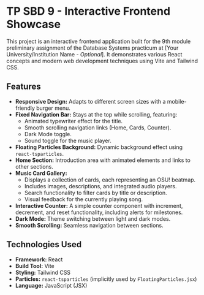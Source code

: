 # TP SBD 9 - Interactive Frontend Showcase

This project is an interactive frontend application built for the 9th module preliminary assignment of the Database Systems practicum at [Your University/Institution Name - *Optional*]. It demonstrates various React concepts and modern web development techniques using Vite and Tailwind CSS.

## Features

*   **Responsive Design:** Adapts to different screen sizes with a mobile-friendly burger menu.
*   **Fixed Navigation Bar:** Stays at the top while scrolling, featuring:
    *   Animated typewriter effect for the title.
    *   Smooth scrolling navigation links (Home, Cards, Counter).
    *   Dark Mode toggle.
    *   Sound toggle for the music player.
*   **Floating Particles Background:** Dynamic background effect using `react-tsparticles`.
*   **Home Section:** Introduction area with animated elements and links to other sections.
*   **Music Card Gallery:**
    *   Displays a collection of cards, each representing an OSU! beatmap.
    *   Includes images, descriptions, and integrated audio players.
    *   Search functionality to filter cards by title or description.
    *   Visual feedback for the currently playing song.
*   **Interactive Counter:** A simple counter component with increment, decrement, and reset functionality, including alerts for milestones.
*   **Dark Mode:** Theme switching between light and dark modes.
*   **Smooth Scrolling:** Seamless navigation between sections.

## Technologies Used

*   **Framework:** React
*   **Build Tool:** Vite
*   **Styling:** Tailwind CSS
*   **Particles:** `react-tsparticles` (implicitly used by `FloatingParticles.jsx`)
*   **Language:** JavaScript (JSX)
